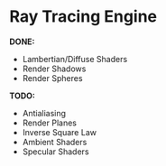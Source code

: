 # Ray Tracing Engine

**DONE:**

- Lambertian/Diffuse Shaders
- Render Shadows
- Render Spheres

**TODO:**

- Antialiasing
- Render Planes
- Inverse Square Law
- Ambient Shaders
- Specular Shaders